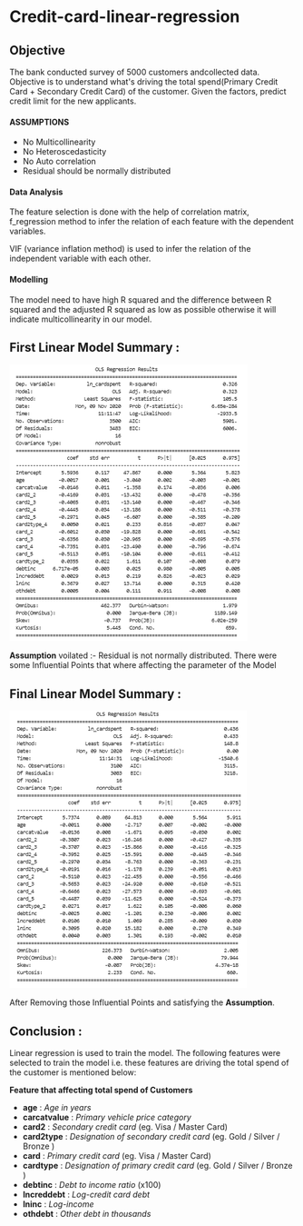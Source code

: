 # Credit-card-linear-regression

<h2>Objective </h2>
The bank conducted survey of 5000 customers andcollected data. Objective is to understand what's driving the total spend(Primary Credit Card + Secondary Credit Card) of the customer. Given the factors, predict credit limit for the new applicants.<br>


<h4>ASSUMPTIONS</h4>

- No Multicollinearity
- No Heteroscedasticity 
- No Auto correlation
- Residual should be normally distributed

<h4>Data Analysis</h4>

The feature selection is done with the help of correlation matrix, f_regression method to infer the relation of each feature with the dependent variables. 

VIF (variance inflation method) is used to infer the relation of the independent variable with each other.

<h4>Modelling</h4>

The model need to have high R squared and the difference between R squared and the adjusted R squared as low as possible otherwise it will indicate multicollinearity in our model. 

<h2>First Linear Model Summary :</h2>

![](LR-Model-1.png)

**Assumption** voilated :- Residual is not normally distributed.
There were some Influential Points that where affecting the parameter of the Model

<h2>Final Linear Model Summary :</h2>

![](LR-Model-2.png)

After Removing those Influential Points and satisfying the **Assumption**.

<h2>Conclusion :</h2>
Linear regression is used to train the model. The following features were selected to train the model i.e. these features are driving the total spend of the customer is mentioned below:

<br>

**Feature that affecting total spend of Customers**

- **age** : _Age in years_ 
- **carcatvalue** : _Primary vehicle price category_
- **card2** : _Secondary credit card_ (eg. Visa / Master Card)
- **card2type** : _Designation of secondary credit card_ (eg. Gold / Silver / Bronze )
- **card** : _Primary credit card_ (eg. Visa / Master Card)
- **cardtype** : _Designation of primary credit card_ (eg. Gold / Silver / Bronze )
- **debtinc** : _Debt to income ratio_ (x100)
- **lncreddebt** : _Log-credit card debt_
- **lninc** : _Log-income_
- **othdebt** : _Other debt in thousands_

